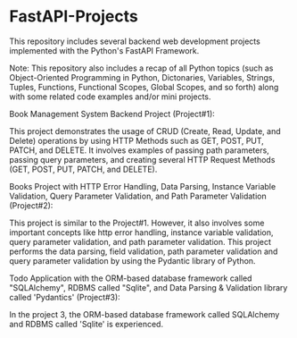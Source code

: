 # FastAPI-Projects
This repository includes several backend web development projects implemented with the Python's FastAPI Framework. 

Note: This repository also includes a recap of all Python topics (such as Object-Oriented Programming in Python, Dictonaries, Variables, Strings, Tuples, Functions, Functional Scopes, Global Scopes, and so forth) along with some related code examples and/or mini projects. 


Book Management System Backend Project (Project#1):

This project demonstrates the usage of CRUD (Create, Read, Update, and Delete) operations by using HTTP Methods such as GET, POST, PUT, PATCH, and DELETE.
It involves examples of passing path parameters, passing query parameters, and creating several HTTP Request Methods (GET, POST, PUT, PATCH, and DELETE).

Books Project with HTTP Error Handling, Data Parsing, Instance Variable Validation, Query Parameter Validation, and Path Parameter Validation (Project#2):

This project is similar to the Project#1. However, it also involves some important concepts like http error handling, instance variable validation,
query parameter validation, and path parameter validation. This project performs the data parsing, field validation, path parameter validation and 
query parameter validation by using the Pydantic library of Python.

Todo Application with the ORM-based database framework called "SQLAlchemy", RDBMS called "Sqlite", 
and Data Parsing & Validation library called 'Pydantics' (Project#3):

In the project 3, the ORM-based database framework called SQLAlchemy and RDBMS called 'Sqlite' is experienced.



